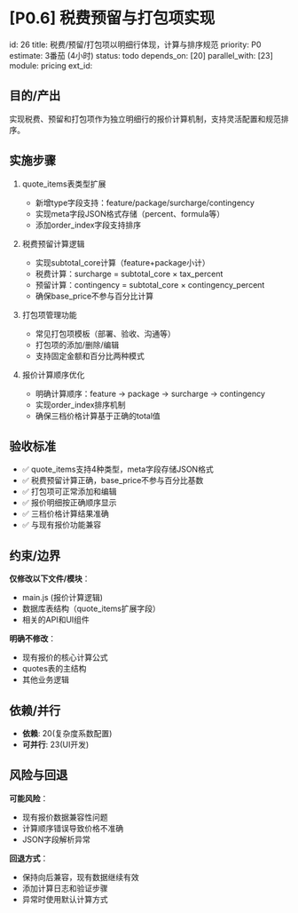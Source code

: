 # [P0.6] 税费预留与打包项实现

id: 26
title: 税费/预留/打包项以明细行体现，计算与排序规范
priority: P0
estimate: 3番茄 (4小时)
status: todo
depends_on: [20]
parallel_with: [23]
module: pricing
ext_id:

## 目的/产出
实现税费、预留和打包项作为独立明细行的报价计算机制，支持灵活配置和规范排序。

## 实施步骤

1. quote_items表类型扩展
   - 新增type字段支持：feature/package/surcharge/contingency
   - 实现meta字段JSON格式存储（percent、formula等）
   - 添加order_index字段支持排序

2. 税费预留计算逻辑
   - 实现subtotal_core计算（feature+package小计）
   - 税费计算：surcharge = subtotal_core × tax_percent
   - 预留计算：contingency = subtotal_core × contingency_percent
   - 确保base_price不参与百分比计算

3. 打包项管理功能
   - 常见打包项模板（部署、验收、沟通等）
   - 打包项的添加/删除/编辑
   - 支持固定金额和百分比两种模式

4. 报价计算顺序优化
   - 明确计算顺序：feature → package → surcharge → contingency
   - 实现order_index排序机制
   - 确保三档价格计算基于正确的total值

## 验收标准

- ✅ quote_items支持4种类型，meta字段存储JSON格式
- ✅ 税费预留计算正确，base_price不参与百分比基数
- ✅ 打包项可正常添加和编辑
- ✅ 报价明细按正确顺序显示
- ✅ 三档价格计算结果准确
- ✅ 与现有报价功能兼容

## 约束/边界

**仅修改以下文件/模块**：
- main.js (报价计算逻辑)
- 数据库表结构（quote_items扩展字段）
- 相关的API和UI组件

**明确不修改**：
- 现有报价的核心计算公式
- quotes表的主结构
- 其他业务逻辑

## 依赖/并行

- **依赖**: 20(复杂度系数配置)
- **可并行**: 23(UI开发)

## 风险与回退

**可能风险**：
- 现有报价数据兼容性问题
- 计算顺序错误导致价格不准确
- JSON字段解析异常

**回退方式**：
- 保持向后兼容，现有数据继续有效
- 添加计算日志和验证步骤
- 异常时使用默认计算方式
